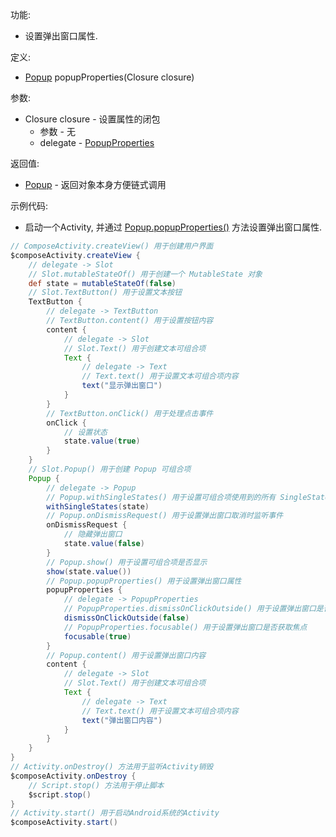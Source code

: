 功能:

+ 设置弹出窗口属性.

定义:

+ [Popup](/API/UI/Compose/Widget/Popup/README.md) popupProperties(Closure closure)

参数:

+ Closure closure - 设置属性的闭包
    + 参数 - 无
    + delegate - [PopupProperties](/API/UI/Compose/Widget/Popup/PopupProperties/README.md) 

返回值:

+ [Popup](/API/UI/Compose/Widget/Popup/README.md) - 返回对象本身方便链式调用

示例代码:

+ 启动一个Activity, 并通过 [Popup.popupProperties()](/API/UI/Compose/Widget/Popup/README.md?id=popupProperties)
  方法设置弹出窗口属性.

```groovy
// ComposeActivity.createView() 用于创建用户界面
$composeActivity.createView {
    // delegate -> Slot
    // Slot.mutableStateOf() 用于创建一个 MutableState 对象
    def state = mutableStateOf(false)
    // Slot.TextButton() 用于设置文本按钮
    TextButton {
        // delegate -> TextButton
        // TextButton.content() 用于设置按钮内容
        content {
            // delegate -> Slot
            // Slot.Text() 用于创建文本可组合项
            Text {
                // delegate -> Text
                // Text.text() 用于设置文本可组合项内容
                text("显示弹出窗口")
            }
        }
        // TextButton.onClick() 用于处理点击事件
        onClick {
            // 设置状态
            state.value(true)
        }
    }
    // Slot.Popup() 用于创建 Popup 可组合项
    Popup {
        // delegate -> Popup
        // Popup.withSingleStates() 用于设置可组合项使用到的所有 SingleState
        withSingleStates(state)
        // Popup.onDismissRequest() 用于设置弹出窗口取消时监听事件
        onDismissRequest {
            // 隐藏弹出窗口
            state.value(false)
        }
        // Popup.show() 用于设置可组合项是否显示
        show(state.value())
        // Popup.popupProperties() 用于设置弹出窗口属性
        popupProperties {
            // delegate -> PopupProperties
            // PopupProperties.dismissOnClickOutside() 用于设置弹出窗口是否允许点击菜单外面触发 onDismissRequest
            dismissOnClickOutside(false)
            // PopupProperties.focusable() 用于设置弹出窗口是否获取焦点
            focusable(true)
        }
        // Popup.content() 用于设置弹出窗口内容
        content {
            // delegate -> Slot
            // Slot.Text() 用于创建文本可组合项
            Text {
                // delegate -> Text
                // Text.text() 用于设置文本可组合项内容
                text("弹出窗口内容")
            }
        }
    }
}
// Activity.onDestroy() 方法用于监听Activity销毁
$composeActivity.onDestroy {
    // Script.stop() 方法用于停止脚本
    $script.stop()
}
// Activity.start() 用于启动Android系统的Activity
$composeActivity.start()
```